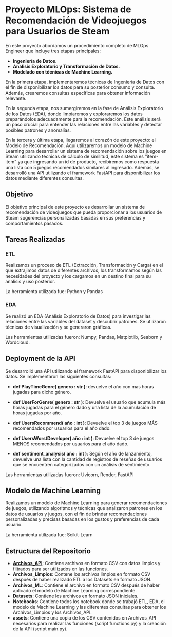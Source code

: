 # Proyecto MLOps: Sistema de Recomendación de Videojuegos para Usuarios de Steam

En este proyecto abordamos un procedimiento completo de MLOps Engineer que incluye tres etapas principales:

- **Ingeniería de Datos.**
- **Análisis Exploratorio y Transformación de Datos.**
- **Modelado con técnicas de Machine Learning.**

En la primera etapa, implementaremos técnicas de Ingeniería de Datos con el fin de disponibilizar los datos para su posterior consumo y consulta. Además, crearemos consultas específicas para obtener información relevante.

En la segunda etapa, nos sumergiremos en la fase de Análisis Exploratorio de los Datos (EDA), donde limpiaremos y exploraremos los datos preparándolos adecuadamente para la recomendación. Este análisis será un paso crucial para entender las relaciones entre las variables y detectar posibles patrones y anomalías.

En la tercera y última etapa, llegaremos al corazón de este proyecto: el Modelo de Recomendación. Aquí utilizaremos un modelo de Machine Learning para desarrollar un sistema de recomendación sobre los juegos en Steam utilizando técnicas de cálculo de similitud, este sistema es "item-item" ya que ingresando un id de producto, recibiremos como respuesta una lista con 5 juegos recomendados similares al ingresado. Además, se desarrolló una API utilizando el framework FastAPI para disponibilizar los datos mediante diferentes consultas.

## Objetivo

El objetivo principal de este proyecto es desarrollar un sistema de recomendación de videojuegos que pueda proporcionar a los usuarios de Steam sugerencias personalizadas basadas en sus preferencias y comportamientos pasados.

## Tareas Realizadas

### ETL 

Realizamos un proceso de ETL (Extracción, Transformación y Carga) en el que extrajimos datos de diferentes archivos, los transformamos según las necesidades del proyecto y los cargamos en un destino final para su análisis y uso posterior.

La herramienta utilizada fue: Python y Pandas

### EDA

Se realizó un EDA (Análisis Exploratorio de Datos) para investigar las relaciones entre las variables del dataset y descubrir patrones. Se utilizaron técnicas de visualización y se generaron gráficas.

Las herramientas utilizadas fueron: Numpy, Pandas, Matplotlib, Seaborn y Wordcloud.

## Deployment de la API

Se desarrolló una API utilizando el framework FastAPI para disponibilizar los datos. Se implementaron las siguientes consultas:

- **def PlayTimeGenre( genero : str )**: devuelve el año con mas horas jugadas para dicho género.

- **def UserForGenre( genero : str )**: Devuelve el usuario que acumula más horas jugadas para el género dado y una lista de la acumulación de horas jugadas por año.

- **def UsersRecommend( año : int )**: Devuelve el top 3 de juegos MÁS recomendados por usuarios para el año dado.

- **def UsersWorstDeveloper( año : int )**: Devuelve el top 3 de juegos MENOS recomendados por usuarios para el año dado.

- **def sentiment_analysis( año : int )**: Según el año de lanzamiento, devuelve una lista con la cantidad de registros de reseñas de usuarios que se encuentren categorizados con un análisis de sentimiento.

Las herramientas utilizadas fueron: Uvicorn, Render, FastAPI

## Modelo de Machine Learning

Realizamos un modelo de Machine Learning para generar recomendaciones de juegos, utilizando algoritmos y técnicas que analizaron patrones en los datos de usuarios y juegos, con el fin de brindar recomendaciones personalizadas y precisas basadas en los gustos y preferencias de cada usuario.

La herramienta utilizada fue: Scikit-Learn

## Estructura del Repositorio

- **[Archivos_API]()**: Contiene archivos en formato CSV con datos limpios y filtrados para ser utilizados en las funciones.
- **Archivos_Limpios**: Contene los archivos limpios en formato CSV después de haber realizado ETL a los Datasets en formato JSON. 
- **Archivos_ML**: Contiene el archivo en formato CSV después de haber aplicado el modelo de Machine Learning correspondiente.
- **Datasets**: Contiene los archivos en formato JSON iniciales.
- **Notebooks**: Contiene todos los notebook donde se trabajó ETL, EDA, el modelo de Machine Learning y las diferentes consultas para obtener los Archivos_Limpios y los Archivos_API.
- **assets**: Contiene una copia de los CSV contenidos en Archivos_API necesarios para realizar las funciones (script functions.py) y la creación de la API (script main.py).


